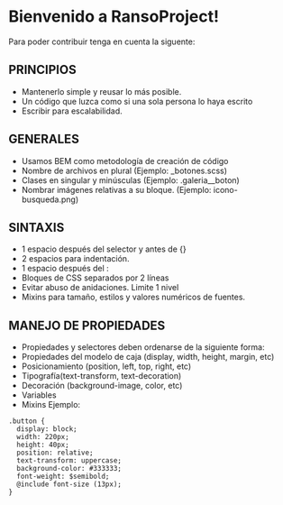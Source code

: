 # Bienvenido a RansoProject!

Para poder contribuir tenga en cuenta la siguente:

## PRINCIPIOS

- Mantenerlo simple y reusar lo más posible.
- Un código que luzca como si una sola persona lo haya escrito
- Escribir para escalabilidad.


## GENERALES

- Usamos BEM como metodología de creación de código
- Nombre de archivos en plural (Ejemplo: _botones.scss)
- Clases en singular y minúsculas (Ejemplo: .galeria__boton)
- Nombrar imágenes relativas a su bloque. (Ejemplo: icono-busqueda.png)

## SINTAXIS

- 1 espacio después del selector y antes de {}
- 2 espacios para indentación.
- 1 espacio después del :
- Bloques de CSS separados por 2 líneas
- Evitar abuso de anidaciones. Limite 1 nivel
- Mixins para tamaño, estilos y valores numéricos de fuentes.

## MANEJO DE PROPIEDADES
- Propiedades y selectores deben ordenarse de la siguiente forma:
- Propiedades del modelo de caja (display, width, height, margin, etc)
- Posicionamiento (position, left, top, right, etc)
- Tipografía(text-transform, text-decoration)
- Decoración (background-image, color, etc)
- Variables
- Mixins
Ejemplo:
```
.button {
  display: block;
  width: 220px;
  height: 40px;
  position: relative;
  text-transform: uppercase;
  background-color: #333333;
  font-weight: $semibold;
  @include font-size (13px);
}
```
